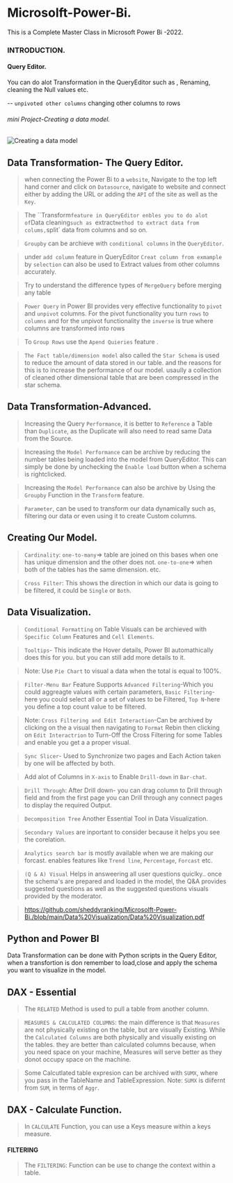 # Microsolft-Power-Bi.
This is a Complete Master Class in Microsoft Power Bi -2022.

### INTRODUCTION.
#### Query Editor.

You can do alot Transformation in the QueryEditor such as , Renaming, cleaning the Null values etc.

-- `unpivoted other columns` changing other columns to  rows


###### mini Project-Creating a data model.
![Creating a data model](https://user-images.githubusercontent.com/42388234/162642154-6929d68e-c381-4911-bd08-40831af6b9ea.png)


## Data Transformation- The Query Editor.

> when connecting the Power Bi to a `website`, Navigate to the top left hand corner and click on `Datasource`,  navigate to website and connect either by adding the URL or adding the `API` of the site as well as the `Key`. 

> The ``Transform` feature in QueryEditor enbles you to do alot of `Data cleaning` such as  `extract` method to extract data from colums, `split` data from columns and so on. 

> `Groupby` can be archieve with `conditional columns` in the `QueryEditor`.

> under `add column` feature in QueryEditor `Creat column from exmample` by `selection` can also be used to Extract values from other columns accurately. 

> Try to understand the difference types of `MergeQuery` before merging any table 


> `Power Query` in Power BI provides very effective functionality to `pivot` and `unpivot` columns. For the pivot functionality you turn `rows` to `columns` and for the unpivot functionality the `inverse` is true where columns are transformed into rows

> To `Group Rows` use the `Apend Quieries` feature .

>  `The Fact table/dimension model` also called the `Star Schema` is used to reduce the amount of data stored in our table. and the reasons for this is to increase the performance of our model. usaully a collection of cleaned other dimensional table that are been compressed in the star schema.
 ## Data Transformation-Advanced.

> Increasing the Query `Performance`, it is better to `Reference`  a Table than `Duplicate`, as the Duplicate will also need to read same Data from the Source.

> Increasing the `Model Performance` can be archive by reducing the number tables being loaded into the model from QueryEditor. This can simply be done by unchecking the `Enable load` button when a schema is rightclicked.
 
> Increasing the `Model Performance` can also be archive by Using the `Groupby` Function in the `Transform` feature. 

> `Parameter`, can be used to transform our data dynamically such as, filtering our data or even using it to create Custom columns.

## Creating Our Model.

> `Cardinality`: `one-to-many`=> table are joined on this bases when one has unique dimension and the other does not. `one-to-one`=> when both of the tables has the same dimension. etc.

> `Cross Filter`: This shows the direction in which our data is going to be filtered, it could be `Single` or `Both`.


## Data Visualization.

> `Conditional Formatting` on Table Visuals can be archieved with `Specific Column` Features and `Cell Elements`. 

> `Tooltips`- This indicate the Hover details, Power BI automathically does this for you. but you can still add more details to it.

> Note: Use `Pie Chart` to visual a data when the total is equal to 100%.

> `Filter-Menu Bar` Feature Supports `Advanced Filtering`-Which you could aggreagte values with certain parameters, `Basic Filtering`-here you could select all or a set of values to be Filtered, `Top N`-here you define a top count value to be filtered. 

> Note: `Cross Filtering and Edit Interaction`-Can be archived by clicking on the a visual then navigating to `Format` Rebin then clicking on `Edit Interactrion` to Turn-Off the Cross Filtering for some Tables and enable you get a a proper visual.

> `Sync Slicer`- Used to Synchronize two pages and Each Action taken by one will be affected by both.

> Add alot of Columns in `X-axis` to Enable `Drill-down` in `Bar-chat`. 

> `Drill Through`: After Drill down- you can drag column to Drill through field and from the first page you can Drill through any connect pages to display the required Output.

> `Decomposition Tree` Another Essential Tool in Data Visualization. 


> `Secondary Values` are inportant to consider because it helps you see the corelation. 

> `Analytics search bar` is mostly available when we are making our forcast. enables features like `Trend line`, `Percentage`, `Forcast` etc.

> `(Q & A) Visual` Helps in answeering all user questions quiclky.. once the schema's are prepared and loaded in the model, the Q&A provides suggested questions as well as the suggested questions visuals provided by the moderator. 

> https://github.com/sheddyranking/Microsolft-Power-Bi./blob/main/Data%20Visualization/Data%20Visualization.pdf 


## Python and Power BI

Data Transformation can be done with Python scripts in the Query Editor, when a transfortion is don remember to load,close and apply the schema  you want to visualize in the model.

## DAX - Essential 

> The `RELATED` Method is used to pull a table from another column.

> `MEASURES & CALCULATED COLUMNS`: the main difference is that `Measures` are not physically existing on the table, but are visually Existing. While the `Calculated Columns` are both physically and visually existing on the tables. they are better than calculated columns because, when you need space on your machine, Measures will serve better as they donot occupy space on the machine. 

> Some Calcutlated table expresion can be archived with `SUMX`, where you pass in the TableName and TableExpression. Note: `SUMX` is diifernt from `SUM`, in terms of `Aggr`. 

## DAX - Calculate Function. 

> In `CALCULATE` Function, you can use a Keys measure within a keys measure.  

#### FILTERING

> The `FILTERING`: Function can be use to change the context within a table.

